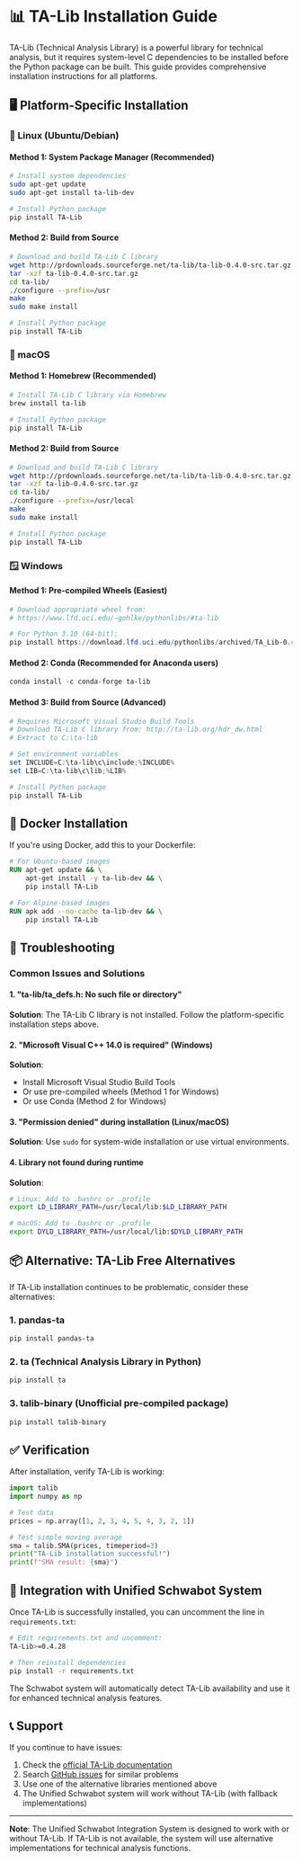# 📊 TA-Lib Installation Guide

TA-Lib (Technical Analysis Library) is a powerful library for technical analysis, but it requires system-level C dependencies to be installed before the Python package can be built. This guide provides comprehensive installation instructions for all platforms.

## 🖥️ Platform-Specific Installation

### 🐧 Linux (Ubuntu/Debian)

#### Method 1: System Package Manager (Recommended)
```bash
# Install system dependencies
sudo apt-get update
sudo apt-get install ta-lib-dev

# Install Python package
pip install TA-Lib
```

#### Method 2: Build from Source
```bash
# Download and build TA-Lib C library
wget http://prdownloads.sourceforge.net/ta-lib/ta-lib-0.4.0-src.tar.gz
tar -xzf ta-lib-0.4.0-src.tar.gz
cd ta-lib/
./configure --prefix=/usr
make
sudo make install

# Install Python package
pip install TA-Lib
```

### 🍎 macOS

#### Method 1: Homebrew (Recommended)
```bash
# Install TA-Lib C library via Homebrew
brew install ta-lib

# Install Python package
pip install TA-Lib
```

#### Method 2: Build from Source
```bash
# Download and build TA-Lib C library
wget http://prdownloads.sourceforge.net/ta-lib/ta-lib-0.4.0-src.tar.gz
tar -xzf ta-lib-0.4.0-src.tar.gz
cd ta-lib/
./configure --prefix=/usr/local
make
sudo make install

# Install Python package
pip install TA-Lib
```

### 🪟 Windows

#### Method 1: Pre-compiled Wheels (Easiest)
```powershell
# Download appropriate wheel from:
# https://www.lfd.uci.edu/~gohlke/pythonlibs/#ta-lib

# For Python 3.10 (64-bit):
pip install https://download.lfd.uci.edu/pythonlibs/archived/TA_Lib-0.4.24-cp310-cp310-win_amd64.whl
```

#### Method 2: Conda (Recommended for Anaconda users)
```powershell
conda install -c conda-forge ta-lib
```

#### Method 3: Build from Source (Advanced)
```powershell
# Requires Microsoft Visual Studio Build Tools
# Download TA-Lib C library from: http://ta-lib.org/hdr_dw.html
# Extract to C:\ta-lib

# Set environment variables
set INCLUDE=C:\ta-lib\c\include;%INCLUDE%
set LIB=C:\ta-lib\c\lib;%LIB%

# Install Python package
pip install TA-Lib
```

## 🐳 Docker Installation

If you're using Docker, add this to your Dockerfile:

```dockerfile
# For Ubuntu-based images
RUN apt-get update && \
    apt-get install -y ta-lib-dev && \
    pip install TA-Lib

# For Alpine-based images
RUN apk add --no-cache ta-lib-dev && \
    pip install TA-Lib
```

## 🔧 Troubleshooting

### Common Issues and Solutions

#### 1. "ta-lib/ta_defs.h: No such file or directory"
**Solution**: The TA-Lib C library is not installed. Follow the platform-specific installation steps above.

#### 2. "Microsoft Visual C++ 14.0 is required" (Windows)
**Solution**: 
- Install Microsoft Visual Studio Build Tools
- Or use pre-compiled wheels (Method 1 for Windows)
- Or use Conda (Method 2 for Windows)

#### 3. "Permission denied" during installation (Linux/macOS)
**Solution**: Use `sudo` for system-wide installation or use virtual environments.

#### 4. Library not found during runtime
**Solution**:
```bash
# Linux: Add to .bashrc or .profile
export LD_LIBRARY_PATH=/usr/local/lib:$LD_LIBRARY_PATH

# macOS: Add to .bashrc or .profile  
export DYLD_LIBRARY_PATH=/usr/local/lib:$DYLD_LIBRARY_PATH
```

## 📦 Alternative: TA-Lib Free Alternatives

If TA-Lib installation continues to be problematic, consider these alternatives:

### 1. pandas-ta
```bash
pip install pandas-ta
```

### 2. ta (Technical Analysis Library in Python)
```bash
pip install ta
```

### 3. talib-binary (Unofficial pre-compiled package)
```bash
pip install talib-binary
```

## ✅ Verification

After installation, verify TA-Lib is working:

```python
import talib
import numpy as np

# Test data
prices = np.array([1, 2, 3, 4, 5, 4, 3, 2, 1])

# Test simple moving average
sma = talib.SMA(prices, timeperiod=3)
print("TA-Lib installation successful!")
print(f"SMA result: {sma}")
```

## 🔄 Integration with Unified Schwabot System

Once TA-Lib is successfully installed, you can uncomment the line in `requirements.txt`:

```bash
# Edit requirements.txt and uncomment:
TA-Lib>=0.4.28

# Then reinstall dependencies
pip install -r requirements.txt
```

The Schwabot system will automatically detect TA-Lib availability and use it for enhanced technical analysis features.

## 📞 Support

If you continue to have issues:

1. Check the [official TA-Lib documentation](https://mrjbq7.github.io/ta-lib/)
2. Search [GitHub issues](https://github.com/mrjbq7/ta-lib/issues) for similar problems
3. Use one of the alternative libraries mentioned above
4. The Unified Schwabot system will work without TA-Lib (with fallback implementations)

---

**Note**: The Unified Schwabot Integration System is designed to work with or without TA-Lib. If TA-Lib is not available, the system will use alternative implementations for technical analysis functions. 